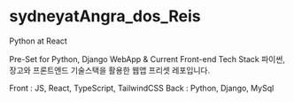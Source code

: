 # sydneyatAngra_dos_Reis
Python at React

Pre-Set for Python, Django WebApp & Current Front-end Tech Stack
파이썬, 장고와 프론트엔드 기술스택을 활용한 웹앱 프리셋 레포입니다.

Front : JS, React, TypeScript, TailwindCSS
Back : Python, Django, MySql
